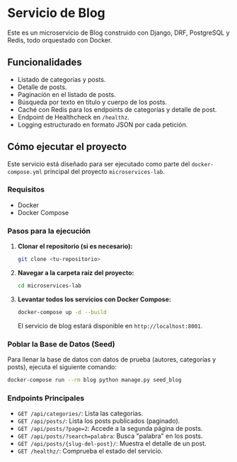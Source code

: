 # Servicio de Blog

Este es un microservicio de Blog construido con Django, DRF, PostgreSQL y Redis, todo orquestado con Docker.

## Funcionalidades

* Listado de categorías y posts.
* Detalle de posts.
* Paginación en el listado de posts.
* Búsqueda por texto en título y cuerpo de los posts.
* Caché con Redis para los endpoints de categorías y detalle de post.
* Endpoint de Healthcheck en `/healthz`.
* Logging estructurado en formato JSON por cada petición.

## Cómo ejecutar el proyecto

Este servicio está diseñado para ser ejecutado como parte del `docker-compose.yml` principal del proyecto `microservices-lab`.

### Requisitos

* Docker
* Docker Compose

### Pasos para la ejecución

1.  **Clonar el repositorio (si es necesario):**
    ```bash
    git clone <tu-repositorio>
    ```

2.  **Navegar a la carpeta raíz del proyecto:**
    ```bash
    cd microservices-lab
    ```

3.  **Levantar todos los servicios con Docker Compose:**
    ```bash
    docker-compose up -d --build
    ```
    El servicio de blog estará disponible en `http://localhost:8001`.

### Poblar la Base de Datos (Seed)

Para llenar la base de datos con datos de prueba (autores, categorías y posts), ejecuta el siguiente comando:

```bash
docker-compose run --rm blog python manage.py seed_blog
```

### Endpoints Principales

* `GET /api/categories/`: Lista las categorías.
* `GET /api/posts/`: Lista los posts publicados (paginado).
* `GET /api/posts/?page=2`: Accede a la segunda página de posts.
* `GET /api/posts/?search=palabra`: Busca "palabra" en los posts.
* `GET /api/posts/{slug-del-post}/`: Muestra el detalle de un post.
* `GET /healthz/`: Comprueba el estado del servicio.